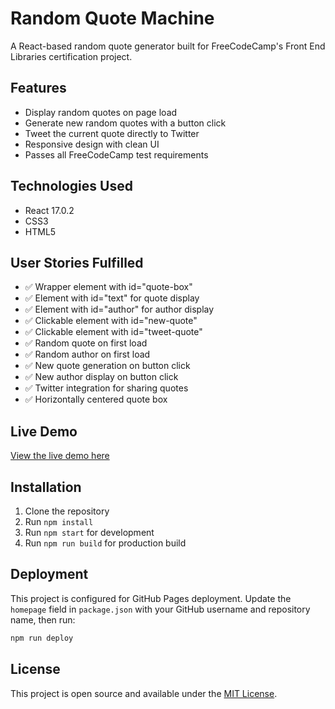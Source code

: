 # Random Quote Machine

A React-based random quote generator built for FreeCodeCamp's Front End Libraries certification project.

## Features

- Display random quotes on page load
- Generate new random quotes with a button click
- Tweet the current quote directly to Twitter
- Responsive design with clean UI
- Passes all FreeCodeCamp test requirements

## Technologies Used

- React 17.0.2
- CSS3
- HTML5

## User Stories Fulfilled

- ✅ Wrapper element with id="quote-box"
- ✅ Element with id="text" for quote display
- ✅ Element with id="author" for author display
- ✅ Clickable element with id="new-quote"
- ✅ Clickable element with id="tweet-quote"
- ✅ Random quote on first load
- ✅ Random author on first load
- ✅ New quote generation on button click
- ✅ New author display on button click
- ✅ Twitter integration for sharing quotes
- ✅ Horizontally centered quote box

## Live Demo

[View the live demo here](https://amandogra01.github.io/random-quote-machine)

## Installation

1. Clone the repository
2. Run `npm install`
3. Run `npm start` for development
4. Run `npm run build` for production build

## Deployment

This project is configured for GitHub Pages deployment. Update the `homepage` field in `package.json` with your GitHub username and repository name, then run:

```bash
npm run deploy
```

## License

This project is open source and available under the [MIT License](LICENSE). 